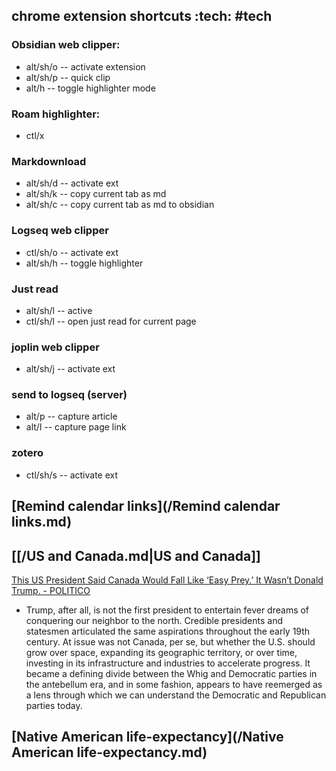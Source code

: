 ## chrome extension shortcuts :tech: #tech
### Obsidian web clipper: 
- alt/sh/o -- activate extension
- alt/sh/p -- quick clip
- alt/h -- toggle highlighter mode
### Roam highlighter:
- ctl/x
### Markdownload
- alt/sh/d -- activate ext
- alt/sh/k -- copy current tab as md
- alt/sh/c -- copy current tab as md to obsidian
### Logseq web clipper
- ctl/sh/o -- activate ext
- alt/sh/h -- toggle highlighter
### Just read
- alt/sh/l -- active
- ctl/sh/l -- open just read for current page
### joplin web clipper
- alt/sh/j -- activate ext
### send to logseq (server)
- alt/p -- capture article
- alt/l -- capture page link
### zotero
- ctl/sh/s -- activate ext

## [Remind calendar links](/Remind calendar links.md)

## [[/US and Canada.md|US and Canada]]

[This US President Said Canada Would Fall Like ‘Easy Prey.’ It Wasn’t Donald Trump. - POLITICO](https://www.politico.com/news/magazine/2025/01/26/trump-canada-whig-party-00200504)
- Trump, after all, is not the first president to entertain fever dreams of conquering our neighbor to the north. Credible presidents and statesmen articulated the same aspirations throughout the early 19th century. At issue was not Canada, per se, but whether the U.S. should grow over space, expanding its geographic territory, or over time, investing in its infrastructure and industries to accelerate progress. It became a defining divide between the Whig and Democratic parties in the antebellum era, and in some fashion, appears to have reemerged as a lens through which we can understand the Democratic and Republican parties today.

## [Native American life-expectancy](/Native American life-expectancy.md)


